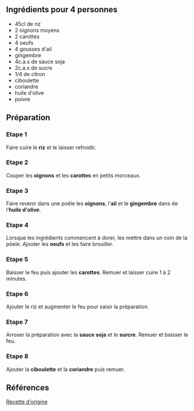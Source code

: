 ## Ingrédients pour 4 personnes

- 45cl de riz
- 2 oignons moyens
- 2 carottes
- 4 oeufs
- 4 gousses d'ail
- gingembre
- 4c.a.s de sauce soja
- 2c.a.s de sucre
- 1/4 de citron
- ciboulette
- coriandre
- huile d'olive
- poivre

## Préparation

### Etape 1

Faire cuire le **riz** et le laisser refroidir.

### Etape 2

Couper les **oignons** et les **carottes** en petits morceaux.

### Etape 3

Faire revenir dans une poêle les **oignons**, l'**ail** et le **gingembre** dans de l'**huile d'olive**.

### Etape 4

Lorsque les ingrédients commencent à dorer, les mettre dans un coin de la pôele. Ajouter les **oeufs** et les faire brouiller.

### Etape 5

Baisser le feu puis ajouter les **carottes**. Remuer et laisser cuire 1 à 2 minutes.

### Etape 6

Ajouter le riz et augmenter le feu pour saisir la préparation.

### Etape 7

Arroser la préparation avec la **sauce soja** et le **surcre**. Remuer et baisser le feu.

### Etape 8

Ajouter la **ciboulette** et la **coriandre** puis remuer.

## Références

[Recette d'origine](https://ulaka.fr/recette-fried-rice-thailandais/)
